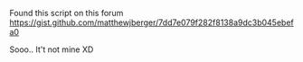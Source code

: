 Found this script on this forum https://gist.github.com/matthewjberger/7dd7e079f282f8138a9dc3b045ebefa0

Sooo.. It't not mine XD
